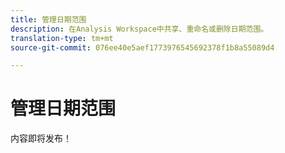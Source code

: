 ```yaml
---
title: 管理日期范围
description: 在Analysis Workspace中共享、重命名或删除日期范围。
translation-type: tm+mt
source-git-commit: 076ee40e5aef1773976545692378f1b8a55089d4

---
```



# 管理日期范围

内容即将发布！
